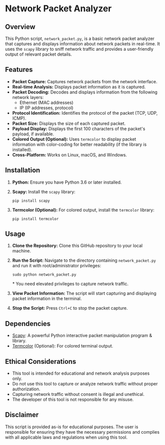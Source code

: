 # Network Packet Analyzer

## Overview

This Python script, `network_packet.py`, is a basic network packet analyzer that captures and displays information about network packets in real-time. It uses the `scapy` library to sniff network traffic and provides a user-friendly output of relevant packet details.

## Features

* **Packet Capture:** Captures network packets from the network interface.
* **Real-time Analysis:** Displays packet information as it is captured.
* **Packet Decoding:** Decodes and displays information from the following network layers:
    * Ethernet (MAC addresses)
    * IP (IP addresses, protocol)
* **Protocol Identification:** Identifies the protocol of the packet (TCP, UDP, ICMP).
* **Packet Size:** Displays the size of each captured packet.
* **Payload Display:** Displays the first 100 characters of the packet's payload, if available.
* **Colored Output (Optional):** Uses `termcolor` to display packet information with color-coding for better readability (if the library is installed).
* **Cross-Platform:** Works on Linux, macOS, and Windows.

## Installation

1.  **Python:** Ensure you have Python 3.6 or later installed.
2.  **Scapy:** Install the `scapy` library:

    ```
    pip install scapy
    ```

3.  **Termcolor (Optional):** For colored output, install the `termcolor` library:

    ```
    pip install termcolor
    ```

## Usage

1.  **Clone the Repository:** Clone this GitHub repository to your local machine.
2.  **Run the Script:** Navigate to the directory containing `network_packet.py` and run it with root/administrator privileges:

    ```
    sudo python network_packet.py
    ```

    \* You need elevated privileges to capture network traffic.

3.  **View Packet Information:** The script will start capturing and displaying packet information in the terminal.
4.  **Stop the Script:** Press `Ctrl+C` to stop the packet capture.

## Dependencies

* [Scapy](https://scapy.net/): A powerful Python interactive packet manipulation program & library.
* [Termcolor](https://pypi.org/project/termcolor/) (Optional): For colored terminal output.

## Ethical Considerations

* This tool is intended for educational and network analysis purposes only.
* Do not use this tool to capture or analyze network traffic without proper authorization.
* Capturing network traffic without consent is illegal and unethical.
* The developer of this tool is not responsible for any misuse.

## Disclaimer

This script is provided as-is for educational purposes. The user is responsible for ensuring they have the necessary permissions and complies with all applicable laws and regulations when using this tool.
